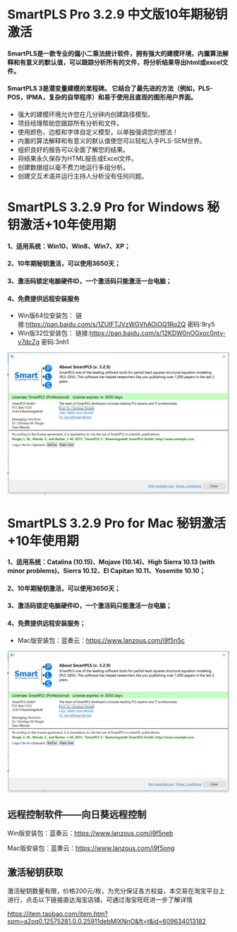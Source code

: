 # SmartPLS Pro 3.2.9 中文版10年期秘钥激活

#### SmartPLS是一款专业的偏小二乘法统计软件，拥有强大的建模环境，内置算法解释和有意义的默认值，可以跟踪分析所有的文件，将分析结果导出html或excel文件。

#### SmartPLS 3是潜变量建模的里程碑。 它结合了最先进的方法（例如，PLS-POS，IPMA，复杂的自举程序）和易于使用且直观的图形用户界面。

* 强大的建模环境允许您在几分钟内创建路径模型。
* 项目经理帮助您跟踪所有分析和文件。
* 使用颜色，边框和字体自定义模型，以单独强调您的想法！
* 内置的算法解释和有意义的默认值使您可以轻松入手PLS-SEM世界。
* 组织良好的报告可以全面了解您的结果。
* 将结果永久保存为HTML报告或Excel文件。
* 创建数据组以毫不费力地运行多组分析。
* 创建交互术语并运行主持人分析没有任何问题。

# SmartPLS 3.2.9 Pro for Windows 秘钥激活+10年使用期

#### 1、适用系统：Win10、Win8、Win7、XP；
#### 2、10年期秘钥激活，可以使用3650天；
#### 3、激活码锁定电脑硬件ID，一个激活码只能激活一台电脑；
#### 4、免费提供远程安装服务

* Win版64位安装包： 链接:https://pan.baidu.com/s/1ZUIFTJVzWGVhAOiOQ1Rq2Q  密码:9ry5
* Win版32位安装包： 链接:https://pan.baidu.com/s/12KDW0nOGxoc0nty-v7dcZg  密码:3nh1

![](https://raw.githubusercontent.com/Qiyafeng/QSR/master/20200217102423.png)



# SmartPLS 3.2.9 Pro for Mac 秘钥激活+10年使用期
#### 1、适用系统：Catalina (10.15)、Mojave (10.14)、High Sierra 10.13 (with minor problems)、Sierra 10.12、El Capitan 10.11、Yosemite 10.10；
#### 2、10年期秘钥激活，可以使用3650天；
#### 3、激活码锁定电脑硬件ID，一个激活码只能激活一台电脑；
#### 4、免费提供远程安装服务；


* Mac版安装包：蓝奏云：https://www.lanzous.com/i9f5n5c

![](https://raw.githubusercontent.com/Qiyafeng/QSR/master/20200217100738.png)


## 远程控制软件——向日葵远程控制

Win版安装包：蓝奏云：https://www.lanzous.com/i9f5neb


Mac版安装包：蓝奏云：https://www.lanzous.com/i9f5ong


## 激活秘钥获取
激活秘钥数量有限，价格200元/枚，为充分保证各方权益，本交易在淘宝平台上进行，点击以下链接直达淘宝店铺，可通过淘宝旺旺进一步了解详情

https://item.taobao.com/item.htm?spm=a2oq0.12575281.0.0.25911debMlXNnO&ft=t&id=609634013182
